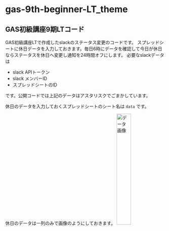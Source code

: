# gas-9th-beginner-LT_theme
## GAS初級講座9期LTコード

GAS初級講座LTで作成したslackのステータス変更のコードです。
スプレッドシートに休日データを入力しておきます。毎日6時にデータを確認して今日が休日ならステータスを休日へ変更し通知を24時間オフにします。
必要なslackデータは
- slack APIトークン
- slack メンバーID
- スプレッドシートのID

です。公開コードでは上記のデータはアスタリスクでごまかしています。

休日のデータを入力しておくスプレッドシートのシート名は ```data``` です。

休日のデータは一列のみで画像のようにしておきます。
<img src="https://github.com/juju-voodoo/imageArchive/blob/main/dataSpreadSheetExample.png" alt="データ画像" titel="見本" width="30%" height="30%">


